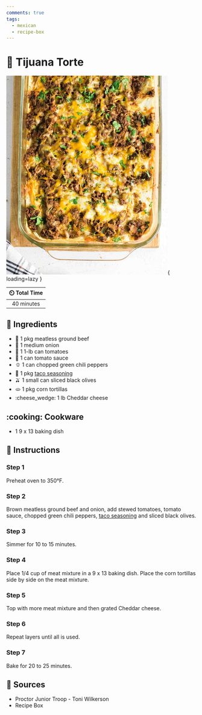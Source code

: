 ```yaml
---
comments: true
tags:
  - mexican
  - recipe-box
---
```

# :pie: Tijuana Torte

![Tijuana Torte][1]{ loading=lazy }

| :timer_clock: Total Time |
|:-----------------------: |
| 40 minutes |

## :salt: Ingredients

- :cut_of_meat: 1 pkg meatless ground beef
- :onion: 1 medium onion
- :tomato: 1 1-lb can tomatoes
- :tomato: 1 can tomato sauce
- :bell_pepper: 1 can chopped green chili peppers
- :taco: 1 pkg [taco seasoning][2]
- :olive: 1 small can sliced black olives
- :flatbread: 1 pkg corn tortillas
- :cheese_wedge: 1 lb Cheddar cheese

## :cooking: Cookware

- 1 9 x 13 baking dish

## :pencil: Instructions

### Step 1

Preheat oven to 350°F.

### Step 2

Brown meatless ground beef and onion, add stewed tomatoes, tomato sauce, chopped green chili peppers, [taco seasoning][2]
and sliced black olives.

### Step 3

Simmer for 10 to 15 minutes.

### Step 4

Place 1/4 cup of meat mixture in a 9 x 13 baking dish. Place the corn tortillas side by side on the meat mixture.

### Step 5

Top with more meat mixture and then grated Cheddar cheese.

### Step 6

Repeat layers until all is used.

### Step 7

Bake for 20 to 25 minutes.

## :link: Sources

- Proctor Junior Troop - Toni Wilkerson
- Recipe Box

[1]: <../assets/images/tijuana-torte.jpg>
[2]: <../ingredients/seasonings/taco-seasoning.md>
